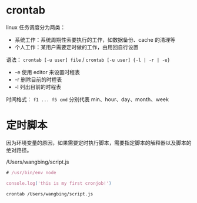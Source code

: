 # crontab

linux 任务调度分为两类：

- 系统工作：系统周期性索要执行的工作，如数据备份、cache 的清理等
- 个人工作：某用户需要定时做的工作，由用回自行设置

语法： `crontab [-u user] file` / `crontab [-u user] {-l | -r | -e}`

- -e 使用 editor 来设置时程表
- -r 删除目前的时程表
- -l 列出目前的时程表

时间格式： `f1 ... f5 cmd` 分别代表 min、hour、day、month、week

# 定时脚本

因为环境变量的原因，如果需要定时执行脚本，需要指定脚本的解释器以及脚本的绝对路径。

/Users/wangbing/script.js

```js
# /usr/bin/env node

console.log('this is my first cronjob!')
```

`crontab /Users/wangbing/script.js`
